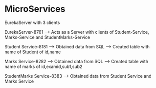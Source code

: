 # MicroServices
EurekaServer with 3 clients

EurekaServer-8761
   --> Acts as a Server with clients of Student-Service, Marks-Service and StudentMarks-Service
    
Student Service-8181
  --> Obtained data from SQL
  --> Created table with name of Student of id,name

Marks Service-8282
  --> Obtained data from SQL
  --> Created table with name of marks of id,examid,sub1,sub2

StudentMarks Service-8383
  --> Obtained data from Student Service and Marks Service
